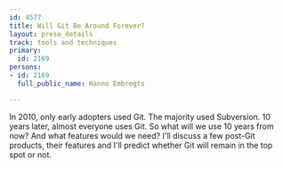 ```yaml
---
id: 4577
title: Will Git Be Around Forever?
layout: preso_details
track: tools and techniques
primary:
  id: 2169
persons:
- id: 2169
  full_public_name: Hanno Embregts

---
```

In 2010, only early adopters used Git. The majority used Subversion. 10 years later, almost everyone uses Git. So what will we use 10 years from now? And what features would we need? I'll discuss a few post-Git products, their features and I'll predict whether Git will remain in the top spot or not.